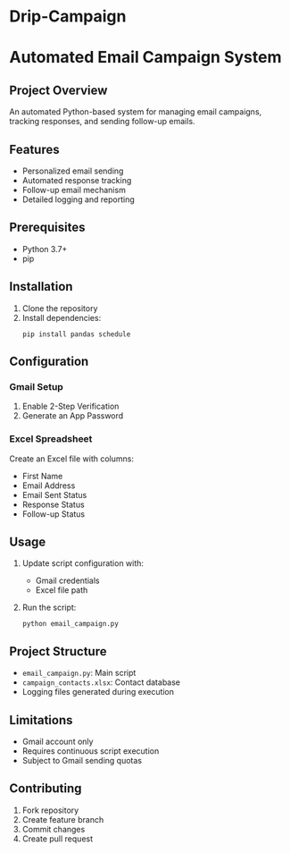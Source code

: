 # Drip-Campaign

# Automated Email Campaign System

## Project Overview

An automated Python-based system for managing email campaigns, tracking responses, and sending follow-up emails.

## Features

- Personalized email sending
- Automated response tracking
- Follow-up email mechanism
- Detailed logging and reporting

## Prerequisites

- Python 3.7+
- pip

## Installation

1. Clone the repository
2. Install dependencies:
   ```
   pip install pandas schedule
   ```

## Configuration

### Gmail Setup
1. Enable 2-Step Verification
2. Generate an App Password

### Excel Spreadsheet
Create an Excel file with columns:
- First Name
- Email Address
- Email Sent Status
- Response Status
- Follow-up Status

## Usage

1. Update script configuration with:
   - Gmail credentials
   - Excel file path

2. Run the script:
   ```
   python email_campaign.py
   ```

## Project Structure

- `email_campaign.py`: Main script
- `campaign_contacts.xlsx`: Contact database
- Logging files generated during execution

## Limitations

- Gmail account only
- Requires continuous script execution
- Subject to Gmail sending quotas

## Contributing

1. Fork repository
2. Create feature branch
3. Commit changes
4. Create pull request
